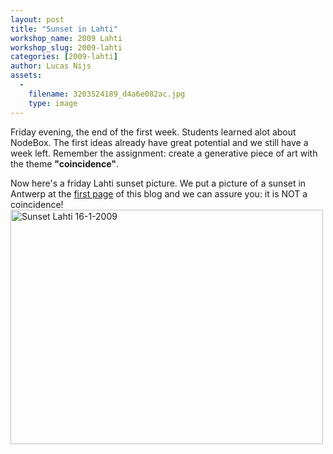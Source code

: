 ```yaml
---
layout: post
title: "Sunset in Lahti"
workshop_name: 2009 Lahti
workshop_slug: 2009-lahti
categories: [2009-lahti]
author: Lucas Nijs
assets:
  -
    filename: 3203524189_d4a6e082ac.jpg
    type: image
---
```

Friday evening, the end of the first week. Students learned alot about NodeBox. The first ideas already have great potential and we still have a week left. Remember the assignment: create a generative piece of art with the theme <strong>"coincidence"</strong>. 

Now here's a friday Lahti sunset picture. We put a picture of a sunset in Antwerp at the <a title="Antwerp sunset" href="http://workshops.nodebox.net/2009/?p=4" target="_blank">first page</a> of this blog and we can assure you: it is NOT a coincidence! <a href="http://workshops.nodebox.net/2009/wp-content/uploads/3203524189_d4a6e082ac.jpg"><img class="alignnone size-full wp-image-654" title="Sunset Lahti 16-1-2009" src="http://workshops.nodebox.net/2009/wp-content/uploads/3203524189_d4a6e082ac.jpg" alt="Sunset Lahti 16-1-2009" width="500" height="375" /></a>
